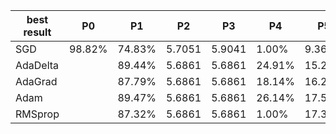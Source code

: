 | best result | P0     | P1     | P2     | P3     | P4     | P5     |
|-------------|--------|--------|--------|--------|--------|--------|
| SGD         | 98.82% | 74.83% | 5.7051 | 5.9041 | 1.00%  | 9.36%  |
| AdaDelta    |        | 89.44% | 5.6861 | 5.6861 | 24.91% | 15.29% |
| AdaGrad     |        | 87.79% | 5.6861 | 5.6861 | 18.14% | 16.27% |
| Adam        |        | 89.47% | 5.6861 | 5.6861 | 26.14% | 17.50% |
| RMSprop     |        | 87.32% | 5.6861 | 5.6861 | 1.00%  | 17.36% |